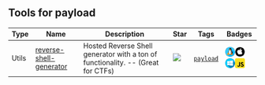
## Tools for payload

| Type | Name | Description | Star | Tags | Badges |
| --- | --- | --- | --- | --- | --- |
|Utils|[reverse-shell-generator](https://github.com/0dayCTF/reverse-shell-generator)|Hosted Reverse Shell generator with a ton of functionality. -- (Great for CTFs)|![](https://img.shields.io/github/stars/0dayCTF/reverse-shell-generator?label=%20)|[`payload`](/categorize/tags/payload.md)|![linux](./images/linux.png)![macos](./images/apple.png)![windows](./images/windows.png)[![Javascript](/images/javascript.png)](/categorize/langs/Javascript.md)|


